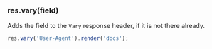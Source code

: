 <h3 id='res.vary'>res.vary(field)<span class="avaibility"></span> <span class="deprecated"></span></h3>

Adds the field to the `Vary` response header, if it is not there already.

```js
res.vary('User-Agent').render('docs');
```
